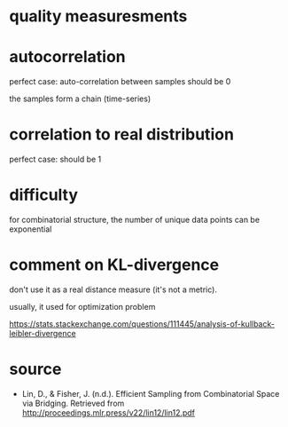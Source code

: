 # quality measuresments

# autocorrelation

perfect case: auto-correlation between samples should be 0

the samples form a chain (time-series)

# correlation to real distribution

perfect case: should be 1

# difficulty

for combinatorial structure, the number of unique data points can be exponential

# comment on KL-divergence

don't use it as a real distance measure (it's not a metric).

usually, it used for optimization problem

https://stats.stackexchange.com/questions/111445/analysis-of-kullback-leibler-divergence


# source

- Lin, D., & Fisher, J. (n.d.). Efficient Sampling from Combinatorial Space via Bridging. Retrieved from http://proceedings.mlr.press/v22/lin12/lin12.pdf

